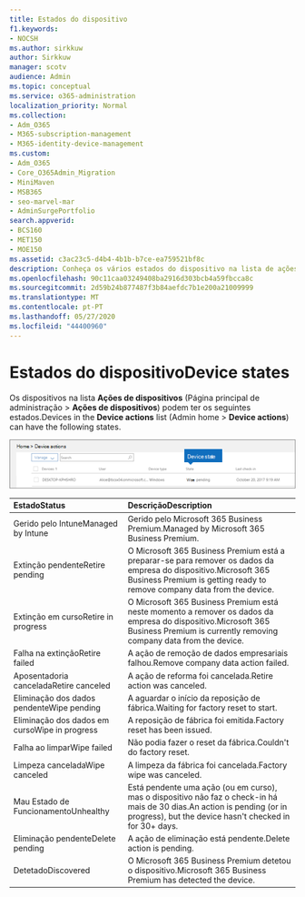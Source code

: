 ```yaml
---
title: Estados do dispositivo
f1.keywords:
- NOCSH
ms.author: sirkkuw
author: Sirkkuw
manager: scotv
audience: Admin
ms.topic: conceptual
ms.service: o365-administration
localization_priority: Normal
ms.collection:
- Adm_O365
- M365-subscription-management
- M365-identity-device-management
ms.custom:
- Adm_O365
- Core_O365Admin_Migration
- MiniMaven
- MSB365
- seo-marvel-mar
- AdminSurgePortfolio
search.appverid:
- BCS160
- MET150
- MOE150
ms.assetid: c3ac23c5-d4b4-4b1b-b7ce-ea759521bf8c
description: Conheça os vários estados do dispositivo na lista de ações do Dispositivo em casa da Admin na Microsoft 365 para negócios.
ms.openlocfilehash: 90c11caa03249408ba2916d303bcb4a59fbcca8c
ms.sourcegitcommit: 2d59b24b877487f3b84aefdc7b1e200a21009999
ms.translationtype: MT
ms.contentlocale: pt-PT
ms.lasthandoff: 05/27/2020
ms.locfileid: "44400960"
---
```

# <a name="device-states"></a><span data-ttu-id="ece54-103">Estados do dispositivo</span><span class="sxs-lookup"><span data-stu-id="ece54-103">Device states</span></span>

<span data-ttu-id="ece54-104">Os dispositivos na lista **Ações de dispositivos** (Página principal de administração \> **Ações de dispositivos**) podem ter os seguintes estados.</span><span class="sxs-lookup"><span data-stu-id="ece54-104">Devices in the **Device actions** list (Admin home \> **Device actions**) can have the following states.</span></span>
  
![In the Device actions list, you can see the Devices states.](../media/a621c47e-45d9-4e1a-beb9-c03254d40c1d.png)
  
|<span data-ttu-id="ece54-106">**Estado**</span><span class="sxs-lookup"><span data-stu-id="ece54-106">**Status**</span></span>|<span data-ttu-id="ece54-107">**Descrição**</span><span class="sxs-lookup"><span data-stu-id="ece54-107">**Description**</span></span>|
|:-----|:-----|
|<span data-ttu-id="ece54-108">Gerido pelo Intune</span><span class="sxs-lookup"><span data-stu-id="ece54-108">Managed by Intune</span></span>  <br/> |<span data-ttu-id="ece54-109">Gerido pelo Microsoft 365 Business Premium.</span><span class="sxs-lookup"><span data-stu-id="ece54-109">Managed by Microsoft 365 Business Premium.</span></span>  <br/> |
|<span data-ttu-id="ece54-110">Extinção pendente</span><span class="sxs-lookup"><span data-stu-id="ece54-110">Retire pending</span></span>  <br/> |<span data-ttu-id="ece54-111">O Microsoft 365 Business Premium está a preparar-se para remover os dados da empresa do dispositivo.</span><span class="sxs-lookup"><span data-stu-id="ece54-111">Microsoft 365 Business Premium is getting ready to remove company data from the device.</span></span>  <br/> |
|<span data-ttu-id="ece54-112">Extinção em curso</span><span class="sxs-lookup"><span data-stu-id="ece54-112">Retire in progress</span></span>  <br/> |<span data-ttu-id="ece54-113">O Microsoft 365 Business Premium está neste momento a remover os dados da empresa do dispositivo.</span><span class="sxs-lookup"><span data-stu-id="ece54-113">Microsoft 365 Business Premium is currently removing company data from the device.</span></span>  <br/> |
|<span data-ttu-id="ece54-114">Falha na extinção</span><span class="sxs-lookup"><span data-stu-id="ece54-114">Retire failed</span></span>  <br/> | <span data-ttu-id="ece54-115">A ação de remoção de dados empresariais falhou.</span><span class="sxs-lookup"><span data-stu-id="ece54-115">Remove company data action failed.</span></span>  <br/> |
|<span data-ttu-id="ece54-116">Aposentadoria cancelada</span><span class="sxs-lookup"><span data-stu-id="ece54-116">Retire canceled</span></span>  <br/> |<span data-ttu-id="ece54-117">A ação de reforma foi cancelada.</span><span class="sxs-lookup"><span data-stu-id="ece54-117">Retire action was canceled.</span></span>  <br/> |
|<span data-ttu-id="ece54-118">Eliminação dos dados pendente</span><span class="sxs-lookup"><span data-stu-id="ece54-118">Wipe pending</span></span>  <br/> |<span data-ttu-id="ece54-119">A aguardar o início da reposição de fábrica.</span><span class="sxs-lookup"><span data-stu-id="ece54-119">Waiting for factory reset to start.</span></span>  <br/> |
|<span data-ttu-id="ece54-120">Eliminação dos dados em curso</span><span class="sxs-lookup"><span data-stu-id="ece54-120">Wipe in progress</span></span>  <br/> |<span data-ttu-id="ece54-121">A reposição de fábrica foi emitida.</span><span class="sxs-lookup"><span data-stu-id="ece54-121">Factory reset has been issued.</span></span>  <br/> |
|<span data-ttu-id="ece54-122">Falha ao limpar</span><span class="sxs-lookup"><span data-stu-id="ece54-122">Wipe failed</span></span>  <br/> |<span data-ttu-id="ece54-123">Não podia fazer o reset da fábrica.</span><span class="sxs-lookup"><span data-stu-id="ece54-123">Couldn't do factory reset.</span></span>  <br/> |
|<span data-ttu-id="ece54-124">Limpeza cancelada</span><span class="sxs-lookup"><span data-stu-id="ece54-124">Wipe canceled</span></span>  <br/> |<span data-ttu-id="ece54-125">A limpeza da fábrica foi cancelada.</span><span class="sxs-lookup"><span data-stu-id="ece54-125">Factory wipe was canceled.</span></span>  <br/> |
|<span data-ttu-id="ece54-126">Mau Estado de Funcionamento</span><span class="sxs-lookup"><span data-stu-id="ece54-126">Unhealthy</span></span>  <br/> |<span data-ttu-id="ece54-127">Está pendente uma ação (ou em curso), mas o dispositivo não faz o check-in há mais de 30 dias.</span><span class="sxs-lookup"><span data-stu-id="ece54-127">An action is pending (or in progress), but the device hasn't checked in for 30+ days.</span></span>  <br/> |
|<span data-ttu-id="ece54-128">Eliminação pendente</span><span class="sxs-lookup"><span data-stu-id="ece54-128">Delete pending</span></span>  <br/> |<span data-ttu-id="ece54-129">A ação de eliminação está pendente.</span><span class="sxs-lookup"><span data-stu-id="ece54-129">Delete action is pending.</span></span>  <br/> |
|<span data-ttu-id="ece54-130">Detetado</span><span class="sxs-lookup"><span data-stu-id="ece54-130">Discovered</span></span>  <br/> |<span data-ttu-id="ece54-131">O Microsoft 365 Business Premium detetou o dispositivo.</span><span class="sxs-lookup"><span data-stu-id="ece54-131">Microsoft 365 Business Premium has detected the device.</span></span>  <br/> |
   

